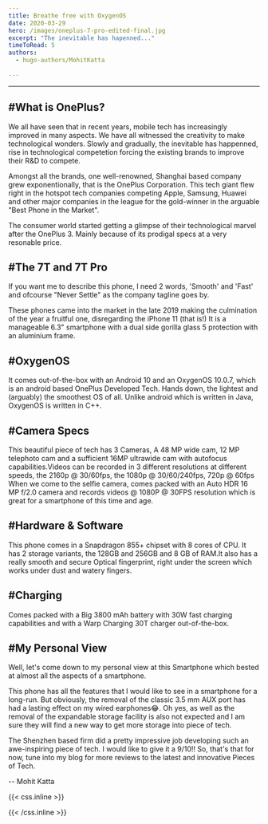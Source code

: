 ```yaml
---
title: Breathe free with OxygenOS
date: 2020-03-29
hero: /images/oneplus-7-pro-edited-final.jpg
excerpt: "The inevitable has hapenned..."
timeToRead: 5
authors:
  - hugo-authors/MohitKatta
 
---
```

<!-- TO insert images -> ![Example image](/static/image.png) -->

---
#What is OnePlus?
--
We all have seen that in recent years, mobile tech has increasingly improved in many aspects.
We have all witnessed the creativity to make technological wonders. Slowly and gradually, the inevitable has happenned, rise in technological competetion forcing the existing brands to improve their R&D to compete.

Amongst all the brands, one well-renowned, Shanghai based company grew exponentionally, that is the OnePlus Corporation. This tech giant flew right in the hotspot tech companies competing Apple, Samsung, Huawei and other major companies in the league for the gold-winner in the arguable "Best Phone in the Market".


The consumer world started getting a glimpse of their technological marvel after the OnePlus 3. Mainly because of its prodigal specs at a very resonable price.

#The 7T and 7T Pro
--
If you want me to describe this phone, I need 2 words, 'Smooth' and 'Fast' and ofcourse "Never Settle" as the company tagline goes by.

These phones came into the market in the late 2019 making the culmination of the year a fruitful one, disregarding the iPhone 11 (that is!)
It is a manageable 6.3" smartphone with a dual side gorilla glass 5 protection with an aluminium frame.

#OxygenOS
--
It comes out-of-the-box with an Android 10 and an OxygenOS 10.0.7, which is an android based OnePlus Developed Tech. Hands down, the lightest and (arguably) the smoothest OS of all. Unlike android which is written in Java, OxygenOS is written in C++.

#Camera Specs
--
This beautiful piece of tech has 3 Cameras, A 48 MP wide cam, 12 MP telephoto cam and a sufficient 16MP ultrawide cam with autofocus capabilities.Videos can be recorded in 3 different resolutions at different speeds, the 2160p @ 30/60fps, the 1080p @ 30/60/240fps, 720p @ 60fps
When we come to the selfie camera, comes packed with an Auto HDR 16 MP f/2.0 camera and records videos @ 1080P @ 30FPS resolution which is great for a smartphone of this time and age.

#Hardware & Software
--
This phone comes in a Snapdragon 855+ chipset with 8 cores of CPU. It has 2 storage variants, the 128GB and 256GB and 8 GB of RAM.It also has a really smooth and secure Optical fingerprint, right under the screen which works under dust and watery fingers.

#Charging
--
Comes packed with a Big 3800 mAh battery with 30W fast charging capabilities and with a Warp Charging 30T charger out-of-the-box.

#My Personal View
--
Well, let's come down to my personal view at this Smartphone which bested at almost all the aspects of a smartphone.

This phone has all the features that I would like to see in a smartphone for a long-run. But obviously, the removal of the classic 3.5 mm AUX port has had a lasting effect on my wired earphones😂. Oh yes, as well as the removal of the expandable storage facility is also not expected and I am sure they will find a new way to get more storage into piece of tech.

The Shenzhen based firm did a pretty impressive job developing such an awe-inspiring piece of tech. I would like to give it a 9/10!!
So, that's that for now, tune into my blog for more reviews to the latest and innovative Pieces of Tech.

-- Mohit Katta

{{< css.inline >}}
<style>
.canon { background: white; width: 100%; height: auto;}
</style>
{{< /css.inline >}}
